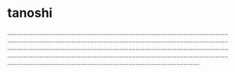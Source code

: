 # tanoshi

............................................................................................................................................................................................................................................................................................................................................................................................................................................................................................................................................................................................................................